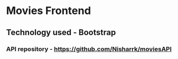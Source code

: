 # Movies Frontend

## Technology used - Bootstrap

### API repository - https://github.com/Nisharrk/moviesAPI
